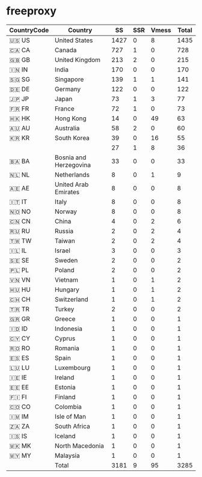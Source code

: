 # freeproxy

|CountryCode|Country|SS|SSR|Vmess|Total|
|  ----  | ----  |  ----  | ----  |  ----  | ----  |
|🇺🇸 US|United States|1427|0|8|1435|
|🇨🇦 CA|Canada|727|1|0|728|
|🇬🇧 GB|United Kingdom|213|2|0|215|
|🇮🇳 IN|India|170|0|0|170|
|🇸🇬 SG|Singapore|139|1|1|141|
|🇩🇪 DE|Germany|122|0|0|122|
|🇯🇵 JP|Japan|73|1|3|77|
|🇫🇷 FR|France|72|1|0|73|
|🇭🇰 HK|Hong Kong|14|0|49|63|
|🇦🇺 AU|Australia|58|2|0|60|
|🇰🇷 KR|South Korea|39|0|16|55|
| ||27|1|8|36|
|🇧🇦 BA|Bosnia and Herzegovina|33|0|0|33|
|🇳🇱 NL|Netherlands|8|0|1|9|
|🇦🇪 AE|United Arab Emirates|8|0|0|8|
|🇮🇹 IT|Italy|8|0|0|8|
|🇳🇴 NO|Norway|8|0|0|8|
|🇨🇳 CN|China|4|0|2|6|
|🇷🇺 RU|Russia|2|0|2|4|
|🇹🇼 TW|Taiwan|2|0|2|4|
|🇮🇱 IL|Israel|3|0|0|3|
|🇸🇪 SE|Sweden|2|0|0|2|
|🇵🇱 PL|Poland|2|0|0|2|
|🇻🇳 VN|Vietnam|1|0|1|2|
|🇭🇺 HU|Hungary|1|0|1|2|
|🇨🇭 CH|Switzerland|1|0|1|2|
|🇹🇷 TR|Turkey|2|0|0|2|
|🇬🇷 GR|Greece|1|0|0|1|
|🇮🇩 ID|Indonesia|1|0|0|1|
|🇨🇾 CY|Cyprus|1|0|0|1|
|🇷🇴 RO|Romania|1|0|0|1|
|🇪🇸 ES|Spain|1|0|0|1|
|🇱🇺 LU|Luxembourg|1|0|0|1|
|🇮🇪 IE|Ireland|1|0|0|1|
|🇪🇪 EE|Estonia|1|0|0|1|
|🇫🇮 FI|Finland|1|0|0|1|
|🇨🇴 CO|Colombia|1|0|0|1|
|🇮🇲 IM|Isle of Man|1|0|0|1|
|🇿🇦 ZA|South Africa|1|0|0|1|
|🇮🇸 IS|Iceland|1|0|0|1|
|🇲🇰 MK|North Macedonia|1|0|0|1|
|🇲🇾 MY|Malaysia|1|0|0|1|
||Total|3181|9|95|3285|
